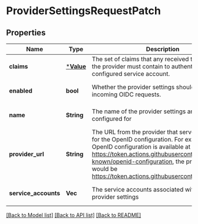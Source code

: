 # ProviderSettingsRequestPatch

## Properties
Name | Type | Description | Notes
------------ | ------------- | ------------- | -------------
**claims** | [***Value**](Value.md) | The set of claims that any received tokens from the provider must contain to authenticate as the configured service account. | [optional] [default to null]
**enabled** | **bool** | Whether the provider settings should be used for incoming OIDC requests. | [optional] [default to null]
**name** | **String** | The name of the provider settings are being configured for | [optional] [default to null]
**provider_url** | **String** | The URL from the provider that serves as the base for the OpenID configuration. For example, if the OpenID configuration is available at https://token.actions.githubusercontent.com/.well-known/openid-configuration, the provider URL would be https://token.actions.githubusercontent.com/ | [optional] [default to null]
**service_accounts** | **Vec<String>** | The service accounts associated with these provider settings | [optional] [default to null]

[[Back to Model list]](../README.md#documentation-for-models) [[Back to API list]](../README.md#documentation-for-api-endpoints) [[Back to README]](../README.md)


